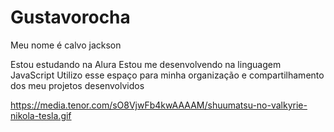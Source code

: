 # Gustavorocha
Meu nome é calvo jackson

Estou estudando na Alura
Estou me desenvolvendo na linguagem JavaScript
Utilizo esse espaço para minha organização e compartilhamento dos meu projetos desenvolvidos


https://media.tenor.com/sO8VjwFb4kwAAAAM/shuumatsu-no-valkyrie-nikola-tesla.gif
